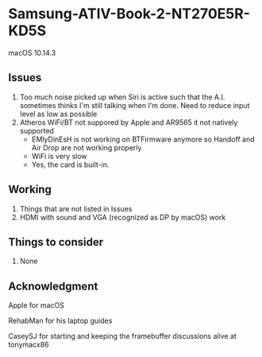 # Samsung-ATIV-Book-2-NT270E5R-KD5S
macOS 10.14.3
## Issues
1. Too much noise picked up when Siri is active such that the A.I. sometimes thinks I'm still talking when I'm done. Need to reduce input level as low as possible
2. Atheros WiFi/BT not suppored by Apple and AR9565 it not natively supported
    - EMlyDinEsH is not working on BTFirmware anymore so Handoff and Air Drop are not working properly
    - WiFi is very slow
    - Yes, the card is built-in.
## Working
1. Things that are not listed in Issues
2. HDMI with sound and VGA (recognized as DP by macOS) work
## Things to consider
1. None
## Acknowledgment
Apple for macOS

RehabMan for his laptop guides

CaseySJ for starting and keeping the framebuffer discussions alive at tonymacx86
